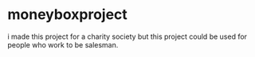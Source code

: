 # moneyboxproject
i made this project for a charity society but this project could be used for people who work to be salesman.
